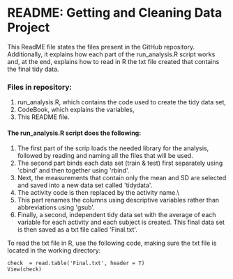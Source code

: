 # README: Getting and Cleaning Data Project

This ReadME file states the files present in the GitHub repository. Additionally, it explains how each part of the run_analysis.R script works and, at the end, explains how to read in R the txt file created that contains the final tidy data. 


### Files in repository:
1. run_analysis.R, which contains the code used to create the tidy data set,
2. CodeBook, which explains the variables,
3. This README file.

#### The run_analysis.R script does the following:

1. The first part of the scrip loads the needed library for the analysis, followed by reading and naming all the files that will be used.
2. The second part binds each data set (train & test) first separately using 'cbind' and then together using 'rbind'.
3. Next, the measurements that contain only the mean and SD are selected and saved into a new data set called 'tidydata'.
4. The activity code is then replaced by the activity name.\
5. This part renames the columns using descriptive variables rather than abbreviations using 'gsub'.
6. Finally, a second, independent tidy data set with the average of each variable for each activity and each subject is created. This final data set is then saved as a txt file called 'Final.txt'.

To read the txt file in R, use the following code, making sure the txt file is located in the working directory:

    check  = read.table('Final.txt', header = T)
    View(check)
